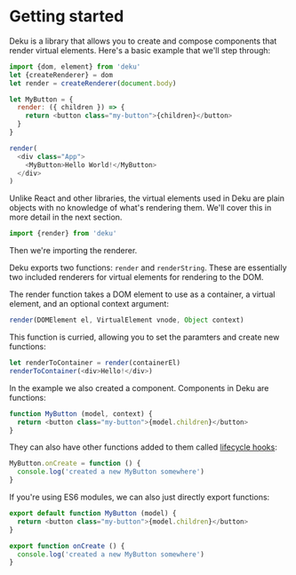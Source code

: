 # Getting started

Deku is a library that allows you to create and compose components that render virtual elements. Here's a basic example that we'll step through:

```js
import {dom, element} from 'deku'
let {createRenderer} = dom
let render = createRenderer(document.body)

let MyButton = {
  render: ({ children }) => {
    return <button class="my-button">{children}</button>
  }
}

render(
  <div class="App">
    <MyButton>Hello World!</MyButton>
  </div>
)
```

Unlike React and other libraries, the virtual elements used in Deku are plain objects with no knowledge of what's rendering them. We'll cover this in more detail in the next section.

```js
import {render} from 'deku'
```

Then we're importing the renderer.

Deku exports two functions: `render` and `renderString`. These are essentially two included renderers for virtual elements for rendering to the DOM.

The render function takes a DOM element to use as a container, a virtual element, and an optional context argument:

```js
render(DOMElement el, VirtualElement vnode, Object context)
```

This function is curried, allowing you to set the paramters and create new functions:

```js
let renderToContainer = render(containerEl)
renderToContainer(<div>Hello!</div>)
```

In the example we also created a component. Components in Deku are functions:

```js
function MyButton (model, context) {
  return <button class="my-button">{model.children}</button>
}
```

They can also have other functions added to them called [lifecycle hooks](#lifecycle-hooks):

```js
MyButton.onCreate = function () {
  console.log('created a new MyButton somewhere')
}
```

If you're using ES6 modules, we can also just directly export functions:

```js
export default function MyButton (model) {
  return <button class="my-button">{model.children}</button>
}

export function onCreate () {
  console.log('created a new MyButton somewhere')
}
```
